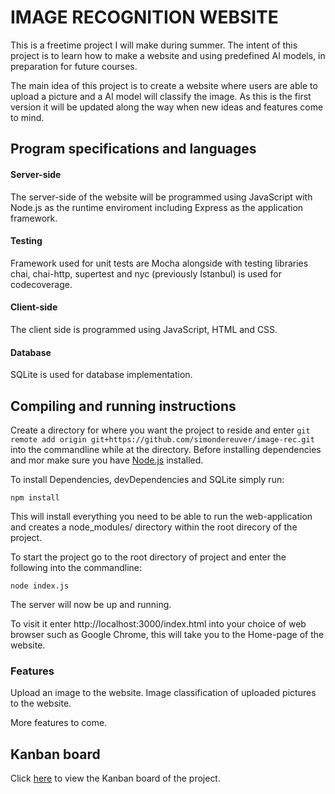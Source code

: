 # IMAGE RECOGNITION WEBSITE

This is a freetime project I will make during summer. The intent of this project is to learn how to make a website and using predefined AI models, in preparation for future courses.

The main idea of this project is to create a website where users are able to
upload a picture and a AI model will classify the image. As this is the first version it will be updated along the way when new ideas and features come to mind.

## Program specifications and languages

#### Server-side
The server-side of the website will be programmed using JavaScript with Node.js as the runtime enviroment including Express as the application framework.

#### Testing
Framework used for unit tests are Mocha alongside with testing libraries chai, chai-http, supertest and nyc (previously Istanbul) is used for codecoverage.

#### Client-side
The client side is programmed using JavaScript, HTML and CSS.

#### Database
SQLite is used for database implementation.

## Compiling and running instructions
Create a directory for where you want the project to reside and enter ```git remote add origin git+https://github.com/simondereuver/image-rec.git``` into the commandline while at the directory. Before installing dependencies and mor make sure you have [Node.js](https://nodejs.org/) installed.

To install Dependencies, devDependencies and SQLite simply run:
``` 
npm install
``` 
This will install everything you need to be able to run the web-application and creates a node_modules/ directory within the root direcory of the project.

To start the project go to the root directory of project and enter the following into the commandline:
``` 
node index.js
``` 
The server will now be up and running.

To visit it enter http://localhost:3000/index.html into your choice of web browser such as Google Chrome, this will take you to the Home-page of the website.

### Features
Upload an image to the website.
Image classification of uploaded pictures to the website.

More features to come.

## Kanban board
Click [here](https://github.com/users/simondereuver/projects/3) to view the Kanban board of the project.